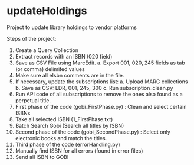 # updateHoldings
Project to update library holdings to vendor platforms

Steps of the project:

1. Create a Query Collection
2. Extract records with an ISBN (020 field)
3. Save as CSV File using MarcEdit.
	a. Export 001, 020, 245 fields  as tab (or comma) delimited values
4. Make sure all eIsbn comments are in the file.       
5. If necessary, update the subscriptions list:
	a. Upload MARC collections
	b. Save as CSV: LDR, 001, 245, 300
	c. Run subscription_clean.py
6. Run API code of all subscriptions to remove the ones also found as a perpetual title.
7. First phase of the code (gobi_FirstPhase.py) : Clean and select certain ISBNs
8. Take all selected ISBN (1_FirstPhase.txt)
9. Batch Search Gobi (Search all titles by ISBN)
10. Second phase of the code (gobi_SecondPhase.py) : Select only electronic books and match the titles.
11. Third phase of the code (errorHandling.py)
12. Manually find ISBN for all errors (found in error files)
13. Send all ISBN to GOBI

